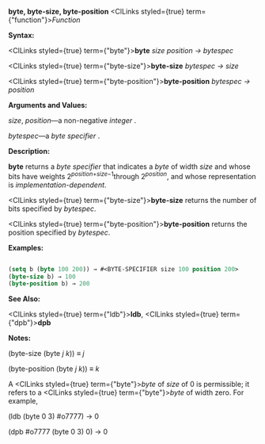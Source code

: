 **byte, byte-size, byte-position** <ClLinks styled={true} term={"function"}><i>Function</i></ClLinks> 



**Syntax:** 



<ClLinks styled={true} term={"byte"}><b>byte</b></ClLinks> *size position → bytespec* 



<ClLinks styled={true} term={"byte-size"}><b>byte-size</b></ClLinks> *bytespec → size* 



<ClLinks styled={true} term={"byte-position"}><b>byte-position</b></ClLinks> *bytespec → position* 



**Arguments and Values:** 



*size*, *position*—a non-negative *integer* . 



*bytespec*—a *byte specifier* . 



**Description:** 



<b>byte</b> returns a <i>byte specifier</i> that indicates a <i>byte</i> of width <i>size</i> and whose bits have weights 2<sup><i>position</i>+<i>size−</i>1</sup>through 2<i><sup>position</sup></i>, and whose representation is <i>implementation-dependent</i>. 



<ClLinks styled={true} term={"byte-size"}><b>byte-size</b></ClLinks> returns the number of bits specified by *bytespec*. 



<ClLinks styled={true} term={"byte-position"}><b>byte-position</b></ClLinks> returns the position specified by *bytespec*. 



**Examples:**
```lisp

(setq b (byte 100 200)) → #<BYTE-SPECIFIER size 100 position 200> 
(byte-size b) → 100 
(byte-position b) → 200 

```
**See Also:** 



<ClLinks styled={true} term={"ldb"}><b>ldb</b></ClLinks>, <ClLinks styled={true} term={"dpb"}><b>dpb</b></ClLinks> 







 



 



**Notes:** 



(byte-size (byte *j k*)) *≡ j* 



(byte-position (byte *j k*)) *≡ k* 



A <ClLinks styled={true} term={"byte"}><i>byte</i></ClLinks> of *size* of 0 is permissible; it refers to a <ClLinks styled={true} term={"byte"}><i>byte</i></ClLinks> of width zero. For example, 



(ldb (byte 0 3) #o7777) → 0 



(dpb #o7777 (byte 0 3) 0) → 0 




